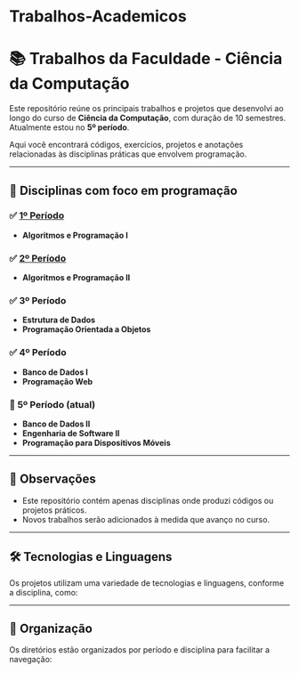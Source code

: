 # Trabalhos-Academicos

# 📚 Trabalhos da Faculdade - Ciência da Computação

Este repositório reúne os principais trabalhos e projetos que desenvolvi ao longo do curso de **Ciência da Computação**, com duração de 10 semestres. Atualmente estou no **5º período**.

Aqui você encontrará códigos, exercícios, projetos e anotações relacionadas às disciplinas práticas que envolvem programação.

---

## 🧠 Disciplinas com foco em programação

### ✅ [1º Período](https://github.com/L0rdLuiz/Trabalhos-Academicos/tree/main/1%20Semestre)
- **Algoritmos e Programação I**

### ✅ [2º Período](https://github.com/L0rdLuiz/Trabalhos-Academicos/tree/main/2%20Semestre)
- **Algoritmos e Programação II**

### ✅ 3º Período
- **Estrutura de Dados**  
- **Programação Orientada a Objetos**

### ✅ 4º Período
- **Banco de Dados I**  
- **Programação Web**

### 🔄 5º Período (atual)
- **Banco de Dados II**  
- **Engenharia de Software II**  
- **Programação para Dispositivos Móveis**

---

## 📌 Observações
- Este repositório contém apenas disciplinas onde produzi códigos ou projetos práticos.
- Novos trabalhos serão adicionados à medida que avanço no curso.

---

## 🛠️ Tecnologias e Linguagens
Os projetos utilizam uma variedade de tecnologias e linguagens, conforme a disciplina, como:

---

## 🚀 Organização
Os diretórios estão organizados por período e disciplina para facilitar a navegação:

